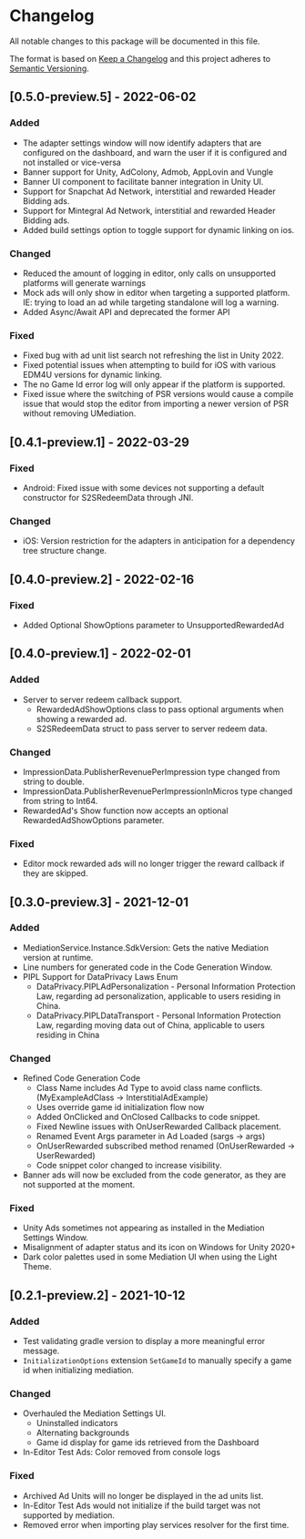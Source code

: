# Changelog
All notable changes to this package will be documented in this file.

The format is based on [Keep a Changelog](http://keepachangelog.com/en/1.0.0/)
and this project adheres to [Semantic Versioning](http://semver.org/spec/v2.0.0.html).

## [0.5.0-preview.5] - 2022-06-02

### Added
- The adapter settings window will now identify adapters that are configured on the dashboard, and warn the user if it is configured and not installed or vice-versa
- Banner support for Unity, AdColony, Admob, AppLovin and Vungle
- Banner UI component to facilitate banner integration in Unity UI.
- Support for Snapchat Ad Network, interstitial and rewarded Header Bidding ads. 
- Support for Mintegral Ad Network, interstitial and rewarded Header Bidding ads. 
- Added build settings option to toggle support for dynamic linking on ios.

### Changed
- Reduced the amount of logging in editor, only calls on unsupported platforms will generate warnings
- Mock ads will only show in editor when targeting a supported platform. IE: trying to load an ad while targeting standalone will log a warning.
- Added Async/Await API and deprecated the former API

### Fixed
- Fixed bug with ad unit list search not refreshing the list in Unity 2022.
- Fixed potential issues when attempting to build for iOS with various EDM4U versions for dynamic linking.
- The no Game Id error log will only appear if the platform is supported.
- Fixed issue where the switching of PSR versions would cause a compile issue that would stop the editor from importing a newer version of PSR without removing UMediation.

## [0.4.1-preview.1] - 2022-03-29

### Fixed
- Android: Fixed issue with some devices not supporting a default constructor for S2SRedeemData through JNI.

### Changed
- iOS: Version restriction for the adapters in anticipation for a dependency tree structure change.

## [0.4.0-preview.2] - 2022-02-16

### Fixed
- Added Optional ShowOptions parameter to UnsupportedRewardedAd

## [0.4.0-preview.1] - 2022-02-01
### Added
- Server to server redeem callback support.
    - RewardedAdShowOptions class to pass optional arguments when showing a rewarded ad.
    - S2SRedeemData struct to pass server to server redeem data.

### Changed
- ImpressionData.PublisherRevenuePerImpression type changed from string to double.
- ImpressionData.PublisherRevenuePerImpressionInMicros type changed from string to Int64.
- RewardedAd's Show function now accepts an optional RewardedAdShowOptions parameter.

### Fixed
- Editor mock rewarded ads will no longer trigger the reward callback if they are skipped.


## [0.3.0-preview.3] - 2021-12-01

### Added
- MediationService.Instance.SdkVersion: Gets the native Mediation version at runtime. 
- Line numbers for generated code in the Code Generation Window.
- PIPL Support for DataPrivacy Laws Enum
    - DataPrivacy.PIPLAdPersonalization - Personal Information Protection Law, regarding ad personalization, applicable to users residing in China.
    - DataPrivacy.PIPLDataTransport - Personal Information Protection Law, regarding moving data out of China, applicable to users residing in China

### Changed
- Refined Code Generation Code
    - Class Name includes Ad Type to avoid class name conflicts. (MyExampleAdClass -> InterstitialAdExample)
    - Uses override game id initialization flow now
    - Added OnClicked and OnClosed Callbacks to code snippet.
    - Fixed Newline issues with OnUserRewarded Callback placement.
    - Renamed Event Args parameter in Ad Loaded (sargs -> args)
    - OnUserRewarded subscribed method renamed (OnUserRewarded -> UserRewarded)
    - Code snippet color changed to increase visibility.
- Banner ads will now be excluded from the code generator, as they are not supported at the moment.
    
### Fixed
- Unity Ads sometimes not appearing as installed in the Mediation Settings Window.
- Misalignment of adapter status and its icon on Windows for Unity 2020+
- Dark color palettes used in some Mediation UI when using the Light Theme. 

## [0.2.1-preview.2] - 2021-10-12

### Added
- Test validating gradle version to display a more meaningful error message.
- `InitializationOptions` extension `SetGameId` to manually specify a game id when initializing mediation.

### Changed
- Overhauled the Mediation Settings UI.
    - Uninstalled indicators
    - Alternating backgrounds
    - Game id display for game ids retrieved from the Dashboard
- In-Editor Test Ads: Color removed from console logs

### Fixed
- Archived Ad Units will no longer be displayed in the ad units list.
- In-Editor Test Ads would not initialize if the build target was not supported by mediation.
- Removed error when importing play services resolver for the first time.
